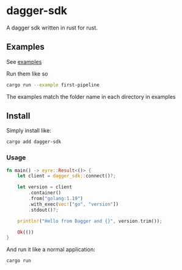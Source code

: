 # dagger-sdk

A dagger sdk written in rust for rust.

## Examples

See [examples](./examples/)

Run them like so

```bash
cargo run --example first-pipeline
```

The examples match the folder name in each directory in examples

## Install

Simply install like:

```bash
cargo add dagger-sdk
```

### Usage

```rust
fn main() -> eyre::Result<()> {
    let client = dagger_sdk::connect()?;

    let version = client
        .container()
        .from("golang:1.19")
        .with_exec(vec!["go", "version"])
        .stdout()?;

    println!("Hello from Dagger and {}", version.trim());

    Ok(())
}
```

And run it like a normal application:

```bash
cargo run
```
